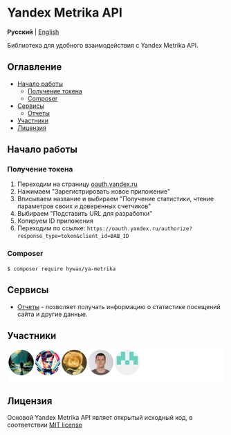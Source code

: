 # Yandex Metrika API

**Русский** | [English](./README.en.md)

Библиотека для удобного взаимодействия с Yandex Metrika API.

## Оглавление

* [Начало работы](#Начало-работы)
  * [Получение токена](#Получение-токена)
  * [Composer](#composer)
* [Сервисы](#Сервисы)
  * [Отчеты](./docs/report-service.md)
* [Участники](#Участники)
* [Лицензия](#Лицензия)

## Начало работы

### Получение токена

1. Переходим на страницу [oauth.yandex.ru](https://oauth.yandex.ru/)
2. Нажимаем "Зарегистрировать новое приложение"
3. Вписываем название и выбираем "Получение статистики, чтение параметров своих и доверенных счетчиков"
4. Выбираем "Подставить URL для разработки"
5. Копируем ID приложения
6. Переходим по ссылке: `https://oauth.yandex.ru/authorize?response_type=token&client_id=ВАШ_ID`

### Composer

```shell
$ composer require hywax/ya-metrika
```

## Сервисы

* [Отчеты](./docs/report-service.md) - позволяет получать информацию о статистике посещений сайта и другие данные.

## Участники

![Участники](https://raw.githubusercontent.com/hywax/ya-metrika/main/.github/static/contributors.svg)

## Лицензия

Основой Yandex Metrika API являет открытый исходный код, в соответствии [MIT license](./LICENSE)